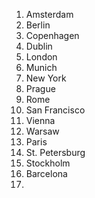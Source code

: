 
<ol>
	<li>Amsterdam</li>
	<li>Berlin</li>
	<li>Copenhagen</li>
	<li>Dublin</li>
	<li>London</li>
	<li>Munich</li>
	<li>New York</li>
	<li>Prague</li>
	<li>Rome</li>
	<li>San Francisco</li>
	<li>Vienna</li>
	<li>Warsaw</li>
	<li>Paris</li>
	<li>St. Petersburg</li>
	<li>Stockholm</li>
	<li>Barcelona</li>
	<li></li>
</ol>